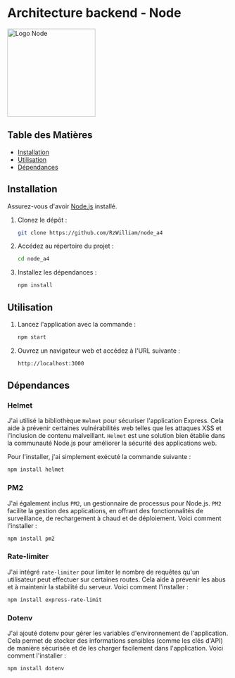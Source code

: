 # Architecture backend - Node

<img src="https://upload.wikimedia.org/wikipedia/commons/thumb/d/d9/Node.js_logo.svg/1200px-Node.js_logo.svg.png" alt="Logo Node" width="200"/>

## Table des Matières

- [Installation](#installation)
- [Utilisation](#utilisation)
- [Dépendances](#dépendances)

## Installation

Assurez-vous d'avoir [Node.js](https://nodejs.org/) installé.

1. Clonez le dépôt :
   ```bash
   git clone https://github.com/RzWilliam/node_a4
   ```
2. Accédez au répertoire du projet : 
    ```bash
    cd node_a4
    ```
3. Installez les dépendances :
    ```bash
    npm install
    ```

## Utilisation

1. Lancez l'application avec la commande :
    ```bash
    npm start
    ```

2. Ouvrez un navigateur web et accédez à l'URL suivante : 
    ```bash
    http://localhost:3000
    ```



## Dépendances

### Helmet

J'ai utilisé la bibliothèque `Helmet` pour sécuriser l'application Express. Cela aide à prévenir certaines vulnérabilités web telles que les attaques XSS et l'inclusion de contenu malveillant. `Helmet` est une solution bien établie dans la communauté Node.js pour améliorer la sécurité des applications web.

Pour l'installer, j'ai simplement exécuté la commande suivante :

```bash
npm install helmet
```

### PM2

J'ai également inclus `PM2`, un gestionnaire de processus pour Node.js. `PM2` facilite la gestion des applications, en offrant des fonctionnalités de surveillance, de rechargement à chaud et de déploiement. Voici comment l'installer :

```bash
npm install pm2
```

### Rate-limiter

J'ai intégré `rate-limiter` pour limiter le nombre de requêtes qu'un utilisateur peut effectuer sur certaines routes. Cela aide à prévenir les abus et à maintenir la stabilité du serveur. Voici comment l'installer :

```bash
npm install express-rate-limit
```

### Dotenv

J'ai ajouté dotenv pour gérer les variables d'environnement de l'application. Cela permet de stocker des informations sensibles (comme les clés d'API) de manière sécurisée et de les charger facilement dans l'application. Voici comment l'installer :

```bash
npm install dotenv
```